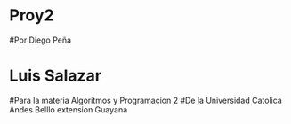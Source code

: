 # Proy2
#Por Diego Peña
#     Luis Salazar
#Para la materia Algoritmos y Programacion 2
#De la Universidad Catolica Andes Belllo extension Guayana
